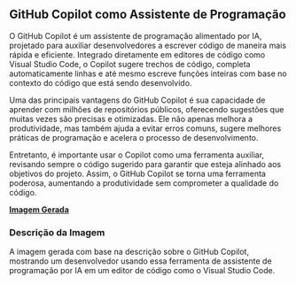 ## GitHub Copilot como Assistente de Programação
O GitHub Copilot é um assistente de programação alimentado por IA, projetado para auxiliar desenvolvedores a escrever código de maneira mais rápida e eficiente. Integrado diretamente em editores de código como Visual Studio Code, o Copilot sugere trechos de código, completa automaticamente linhas e até mesmo escreve funções inteiras com base no contexto do código que está sendo desenvolvido.

Uma das principais vantagens do GitHub Copilot é sua capacidade de aprender com milhões de repositórios públicos, oferecendo sugestões que muitas vezes são precisas e otimizadas. Ele não apenas melhora a produtividade, mas também ajuda a evitar erros comuns, sugere melhores práticas de programação e acelera o processo de desenvolvimento.

Entretanto, é importante usar o Copilot como uma ferramenta auxiliar, revisando sempre o código sugerido para garantir que esteja alinhado aos objetivos do projeto. Assim, o GitHub Copilot se torna uma ferramenta poderosa, aumentando a produtividade sem comprometer a qualidade do código.

**[Imagem Gerada](/outputs/GitHubCopilotcomoAssistentedeProgramacao.png)**

### Descrição da Imagem
A imagem gerada com base na descrição sobre o GitHub Copilot, mostrando um desenvolvedor usando essa ferramenta de assistente de programação por IA em um editor de código como o Visual Studio Code.
